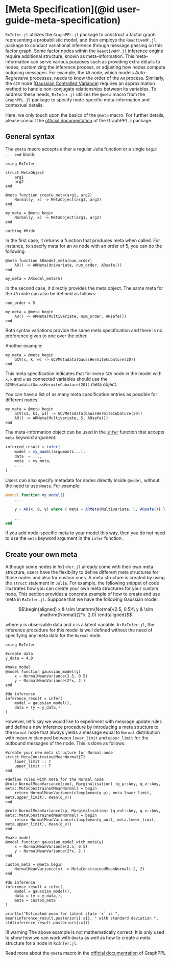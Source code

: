 # [Meta Specification](@id user-guide-meta-specification)

`RxInfer.jl` utilizes the `GraphPPL.jl` package to construct a factor graph representing a probabilistic model, and then employs the `ReactiveMP.jl` package to conduct variational inference through message passing on this factor graph. Some factor nodes within the `ReactiveMP.jl` inference engine require additional structure, known as meta-information. This meta-information can serve various purposes such as providing extra details to nodes, customizing the inference process, or adjusting how nodes compute outgoing messages. For example, the `AR` node, which models _Auto-Regressive_ processes, needs to know the order of the `AR` process. Similarly, the `GCV` node ([Gaussian Controlled Variance](https://ieeexplore.ieee.org/document/9173980)) requires an approximation method to handle non-conjugate relationships between its variables. To address these needs, `RxInfer.jl` utilizes the `@meta` macro from the `GraphPPL.jl` package to specify node-specific meta-information and contextual details.

Here, we only touch upon the basics of the `@meta` macro. For further details, please consult the [official documentation](https://reactivebayes.github.io/GraphPPL.jl/stable/) of the GraphPPL.jl package.

## General syntax 

The `@meta` macro accepts either a regular Julia function or a single `begin ... end` block:

```@example manual_meta
using RxInfer

struct MetaObject
    arg1
    arg2
end

@meta function create_meta(arg1, arg2)
    Normal(y, x) -> MetaObject(arg1, arg2)
end

my_meta = @meta begin 
    Normal(y, x) -> MetaObject(arg1, arg2)
end

nothing #hide
```

In the first case, it returns a function that produces meta when called. For instance, to specify meta for an `AR` node with an order of $5$, you can do the following:

```@example manual_meta
@meta function ARmodel_meta(num_order)
    AR() -> ARMeta(Univariate, num_order, ARsafe())
end

my_meta = ARmodel_meta(5)
```
 
In the second case, it directly provides the meta object. The same meta for the `AR` node can also be defined as follows:

```@example manual_meta
num_order = 5

my_meta = @meta begin 
    AR() -> ARMeta(Multivariate, num_order, ARsafe())
end
```

Both syntax variations provide the same meta specification and there is no preference given to one over the other. 

Another example:

```@example manual_meta
my_meta = @meta begin 
    GCV(x, k, w) -> GCVMetadata(GaussHermiteCubature(20))
end
```

This meta specification indicates that for every `GCV` node in the model with `x`, `k` and `w` as connected variables should use the `GCVMetadata(GaussHermiteCubature(20))` meta object.

You can have a list of as many meta specification entries as possible for different nodes:

```@example manual_meta
my_meta = @meta begin 
    GCV(x1, k1, w1) -> GCVMetadata(GaussHermiteCubature(20))
    AR() -> ARMeta(Multivariate, 5, ARsafe())
end
```

The meta-information object can be used in the [`infer`](@ref) function that accepts `meta` keyword argument:

```julia
inferred_result = infer(
    model = my_model(arguments...),
    data  = ...,
    meta  = my_meta,
    ...
)
```

Users can also specify metadata for nodes directly inside `@model`, without the need to use `@meta`. For example:

```julia
@model function my_model()
    ...

    y ~ AR(x, θ, γ) where { meta = ARMeta(Multivariate, 5, ARsafe()) }

    ...
end
```

If you add node-specific meta to your model this way, then you do not need to use the `meta` keyword argument in the `infer` function.


## Create your own meta

Although some nodes in `RxInfer.jl` already come with their own meta structure, users have the flexibility to define different meta structures for those nodes and also for custom ones. A meta structure is created by using the `struct` statement in `Julia`. For example, the following snippet of code illustrates how you can create your own meta structures for your custom node. This section provides a concrete example of how to create and use meta in `RxInfer.jl`. Suppose that we have the following Gaussian model:

$$\begin{aligned}
 x & \sim \mathrm{Normal}(2.5, 0.5)\\
 y & \sim \mathrm{Normal}(2*x, 2.0)
\end{aligned}$$

where $y$ is observable data and $x$ is a latent variable. In `RxInfer.jl`, the inference procedure for this model is well defined without the need of specifying any meta data for the `Normal` node.

```@example custom-meta
using RxInfer

#create data
y_data = 4.0 

#make model
@model function gaussian_model(y)
    x ~ NormalMeanVariance(2.5, 0.5)
    y ~ NormalMeanVariance(2*x, 2.)
end

#do inference
inference_result = infer(
    model = gaussian_model(),
    data = (y = y_data,)
)
```

However, let's say we would like to experiment with message update rules and define a new inference procedure by introducing a meta structure to the `Normal` node that always yields a message equal to `Normal` distribution with mean $m$ clamped between `lower_limit` and `upper_limit` for the outbound messages of the node. This is done as follows:

```@example custom-meta
#create your new meta structure for Normal node
struct MetaConstrainedMeanNormal{T}
    lower_limit :: T
    upper_limit :: T
end

#define rules with meta for the Normal node
@rule NormalMeanVariance(:out, Marginalisation) (q_μ::Any, q_v::Any, meta::MetaConstrainedMeanNormal) = begin
    return NormalMeanVariance(clamp(mean(q_μ), meta.lower_limit, meta.upper_limit), mean(q_v))
end

@rule NormalMeanVariance(:μ, Marginalisation) (q_out::Any, q_v::Any, meta::MetaConstrainedMeanNormal) = begin
    return NormalMeanVariance(clamp(mean(q_out), meta.lower_limit, meta.upper_limit), mean(q_v))
end
```

```@example custom-meta
#make model
@model function gaussian_model_with_meta(y)
    x ~ NormalMeanVariance(2.5, 0.5)
    y ~ NormalMeanVariance(2*x, 2.)
end

custom_meta = @meta begin
    NormalMeanVariance(y) -> MetaConstrainedMeanNormal(-2, 2)
end

#do inference
inference_result = infer(
    model = gaussian_model(),
    data = (y = y_data,),
    meta = custom_meta
)

println("Estimated mean for latent state `x` is ", mean(inference_result.posteriors[:x]), " with standard deviation ", std(inference_result.posteriors[:x]))
```

!!! warning 
    The above example is not mathematically correct. It is only used to show how we can work with `@meta` as well as how to create a meta structure for a node in `RxInfer.jl`.

Read more about the `@meta` macro in the [official documentation](https://reactivebayes.github.io/GraphPPL.jl/stable/) of GraphPPL